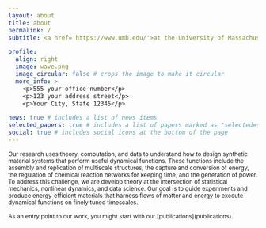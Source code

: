 ```yaml
---
layout: about
title: about
permalink: /
subtitle: <a href='https://www.umb.edu/'>at the University of Massachusetts Boston</a>

profile:
  align: right
  image: wave.png
  image_circular: false # crops the image to make it circular
  more_info: >
    <p>555 your office number</p>
    <p>123 your address street</p>
    <p>Your City, State 12345</p>

news: true # includes a list of news items
selected_papers: true # includes a list of papers marked as "selected={true}"
social: true # includes social icons at the bottom of the page
---
```


<small>Our research uses theory, computation, and data to understand how to design synthetic material systems that perform useful dynamical functions.
These functions include the assembly and replication of multiscale structures, the capture and conversion of energy, the regulation of chemical reaction networks for keeping time, and the generation of power.
To address this challenge, we are develop theory at the intersection of statistical mechanics, nonlinear dynamics, and data science.
Our goal is to guide experiments and produce energy-efficient materials that harness flows of matter and energy to execute dynamical functions on finely tuned timescales.
</small>

<small>
As an entry point to our work, you might start with our [publications](publications).
</small>

<!--Write your biography here. Tell the world about yourself. Link to your favorite [subreddit](http://reddit.com). You can put a picture in, too. The code is already in, just name your picture `prof_pic.jpg` and put it in the `img/` folder.

Put your address / P.O. box / other info right below your picture. You can also disable any of these elements by editing `profile` property of the YAML header of your `_pages/about.md`. Edit `_bibliography/papers.bib` and Jekyll will render your [publications page](/al-folio/publications/) automatically.

Link to your social media connections, too. This theme is set up to use [Font Awesome icons](https://fontawesome.com/) and [Academicons](https://jpswalsh.github.io/academicons/), like the ones below. Add your Facebook, Twitter, LinkedIn, Google Scholar, or just disable all of them.-->
